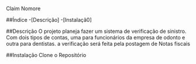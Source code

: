 Claim Nomore 

##Índice
-[Descrição]
-[Instalaçã0]


##Descrição
O projeto planeja fazer um sistema de verificação de sinistro. Com dois tipos de contas, uma para funcionários da empresa de odonto e outra para dentistas.
a verificação será feita pela postagem de Notas fiscais

##Instalação
Clone o Repositório 

